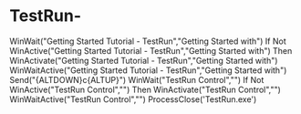 # TestRun-
WinWait("Getting Started Tutorial - TestRun","Getting Started with") If Not WinActive("Getting Started Tutorial - TestRun","Getting Started with") Then WinActivate("Getting Started Tutorial - TestRun","Getting Started with") WinWaitActive("Getting Started Tutorial - TestRun","Getting Started with") Send("{ALTDOWN}c{ALTUP}") WinWait("TestRun Control","") If Not WinActive("TestRun Control","") Then WinActivate("TestRun Control","") WinWaitActive("TestRun Control","") ProcessClose('TestRun.exe')
